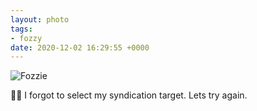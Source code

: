 ```yaml
---
layout: photo
tags:
- fozzy
date: 2020-12-02 16:29:55 +0000
---
```

![Fozzie](https://lildude.github.io/dev-micropub-pages/images/4fff88dd483a.jpg)
  
🤦‍♂️ I forgot to select my syndication target. Lets try again.
